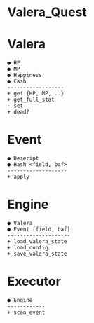 # Valera_Quest

# Valera
	● HP
	● MP
	● Happiness
	● Cash
	------------------
	+ get {HP, MP, ..}
	+ get_full_stat
	- set
	+ dead?
	
	
# Event 
	● Deseript
	● Hash <field, baf>
	-------------------
	+ apply
	

# Engine
	● Valera
	● Event [field, baf]
	--------------------
	+ load_valera_state
	+ load_config
	+ save_valera_state
	
	
# Executor
	● Engine
	------------
	+ scan_event

